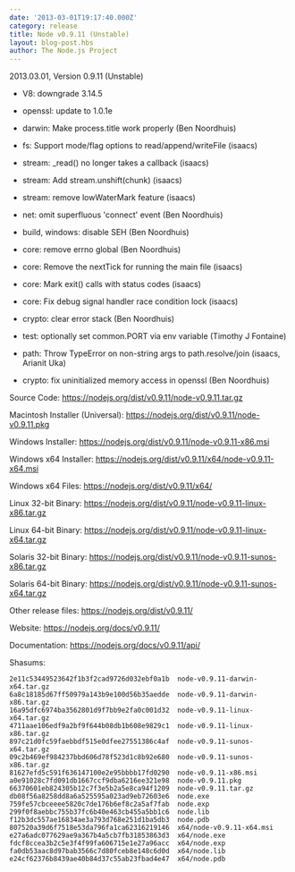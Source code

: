 ```yaml
---
date: '2013-03-01T19:17:40.000Z'
category: release
title: Node v0.9.11 (Unstable)
layout: blog-post.hbs
author: The Node.js Project
---
```


2013.03.01, Version 0.9.11 (Unstable)

- V8: downgrade 3.14.5

- openssl: update to 1.0.1e

- darwin: Make process.title work properly (Ben Noordhuis)

- fs: Support mode/flag options to read/append/writeFile (isaacs)

- stream: \_read() no longer takes a callback (isaacs)

- stream: Add stream.unshift(chunk) (isaacs)

- stream: remove lowWaterMark feature (isaacs)

- net: omit superfluous 'connect' event (Ben Noordhuis)

- build, windows: disable SEH (Ben Noordhuis)

- core: remove errno global (Ben Noordhuis)

- core: Remove the nextTick for running the main file (isaacs)

- core: Mark exit() calls with status codes (isaacs)

- core: Fix debug signal handler race condition lock (isaacs)

- crypto: clear error stack (Ben Noordhuis)

- test: optionally set common.PORT via env variable (Timothy J Fontaine)

- path: Throw TypeError on non-string args to path.resolve/join (isaacs, Arianit Uka)

- crypto: fix uninitialized memory access in openssl (Ben Noordhuis)

Source Code: https://nodejs.org/dist/v0.9.11/node-v0.9.11.tar.gz

Macintosh Installer (Universal): https://nodejs.org/dist/v0.9.11/node-v0.9.11.pkg

Windows Installer: https://nodejs.org/dist/v0.9.11/node-v0.9.11-x86.msi

Windows x64 Installer: https://nodejs.org/dist/v0.9.11/x64/node-v0.9.11-x64.msi

Windows x64 Files: https://nodejs.org/dist/v0.9.11/x64/

Linux 32-bit Binary: https://nodejs.org/dist/v0.9.11/node-v0.9.11-linux-x86.tar.gz

Linux 64-bit Binary: https://nodejs.org/dist/v0.9.11/node-v0.9.11-linux-x64.tar.gz

Solaris 32-bit Binary: https://nodejs.org/dist/v0.9.11/node-v0.9.11-sunos-x86.tar.gz

Solaris 64-bit Binary: https://nodejs.org/dist/v0.9.11/node-v0.9.11-sunos-x64.tar.gz

Other release files: https://nodejs.org/dist/v0.9.11/

Website: https://nodejs.org/docs/v0.9.11/

Documentation: https://nodejs.org/docs/v0.9.11/api/

Shasums:

```
2e11c53449523642f1b3f2cad9726d032ebf0a1b  node-v0.9.11-darwin-x64.tar.gz
6a8c18185d67ff50979a143b9e100d56b35aedde  node-v0.9.11-darwin-x86.tar.gz
16a95dfc6974ba3562801d9f7bb9e2fa0c001d32  node-v0.9.11-linux-x64.tar.gz
4711aae106edf9a2bf9f644b08db1b608e9829c1  node-v0.9.11-linux-x86.tar.gz
897c21d0fc59faebbdf515e0dfee27551386c4af  node-v0.9.11-sunos-x64.tar.gz
09c2b469ef984237bbd606d78f523d1c8b92e680  node-v0.9.11-sunos-x86.tar.gz
81627efd5c591f636147100e2e95bbbb17fd0290  node-v0.9.11-x86.msi
a0e91028c7fd091db1667ccf9dba6216ee321e98  node-v0.9.11.pkg
66370601eb824305b12c7f3e5b2a5e8ca94f1209  node-v0.9.11.tar.gz
db08f56a8258dd8a6a525595a023ad9eb72603e6  node.exe
759fe57cbceeee5820c7de176b6ef8c2a5af7fab  node.exp
299f0f8aebbc755b37fc6b40e463cb455a5bb1c6  node.lib
f12b3dc557ae16834ae3a793d768e251d1ba5db3  node.pdb
807520a39d6f7518e53da796fa1ca62316219146  x64/node-v0.9.11-x64.msi
e27a6adc077629ae9a367b4a5cb7fb31853863d3  x64/node.exe
fdcf8ccea3b2c5e3f4f99fa606715e1e27a96acc  x64/node.exp
fa0db53aac8d97bab3566c7d80fceb8e148c6d0d  x64/node.lib
e24cf62376b8439ae40b84d37c55ab23fbad4e47  x64/node.pdb
```
